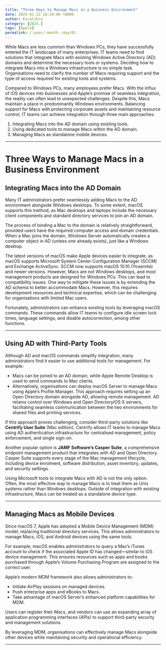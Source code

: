 ```yaml
---
title: "Three Ways to Manage Macs in a Business Environment"
date: 2025-01-22 18:39:00 +0800
author: Excalibra
category: [2025.]
tags: [Apple]
permalink: /:year/:month-:day/01
---
```


While Macs are less common than Windows PCs, they have successfully entered the IT landscape of many enterprises. IT teams need to find solutions that integrate Macs with existing Windows Active Directory (AD) domains and determine the necessary tools or systems. Deciding how to integrate Macs into a Windows infrastructure is no simple task. Organisations need to clarify the number of Macs requiring support and the type of access required for existing tools and systems.

<!-- more -->

Compared to Windows PCs, many employees prefer Macs. With the influx of iOS devices into businesses and Apple’s promise of seamless integration, the reality can often lead to unexpected challenges. Despite this, Macs maintain a place in predominantly Windows environments. Balancing support for Macs with protecting corporate assets and maintaining resource control, IT teams can achieve integration through three main approaches:

1. Integrating Macs into the AD domain using existing tools.
2. Using dedicated tools to manage Macs within the AD domain.
3. Managing Macs as standalone mobile devices.

---

# Three Ways to Manage Macs in a Business Environment

## Integrating Macs into the AD Domain

Many IT administrators prefer seamlessly adding Macs to the AD environment alongside Windows desktops. To some extent, macOS supports this method, as Mac desktops and laptops include the necessary client components and standard directory services to join an AD domain.

The process of binding a Mac to the domain is relatively straightforward, provided users have the required computer access and domain credentials. When a Mac joins the domain, Windows Server automatically creates a computer object in AD (unless one already exists), just like a Windows desktop.

The latest versions of macOS make Apple devices easier to integrate, as macOS supports Microsoft System Center Configuration Manager (SCCM) and Exchange ActiveSync. SCCM now supports macOS 10.10 (Yosemite) and newer versions. However, Macs are not Windows desktops, and most management products are designed for Windows PCs. This can lead to compatibility issues. One way to mitigate these issues is by extending the AD schema to better accommodate Macs. However, this requires development resources and technical expertise, which can be challenging for organisations with limited Mac users.

Fortunately, administrators can enhance existing tools by leveraging macOS commands. These commands allow IT teams to configure idle screen lock times, language settings, and disable autocorrection, among other functions.

---

## Using AD with Third-Party Tools

Although AD and macOS commands simplify integration, many administrators find it easier to use additional tools for management. For example:

* Macs can be joined to an AD domain, while Apple Remote Desktop is used to send commands to Mac clients.
* Alternatively, organisations can deploy macOS Server to manage Macs using Apple’s Profile Manager. This approach requires setting up an Open Directory domain alongside AD, allowing remote management. AD retains control over Windows and Open Directory/OS X servers, facilitating seamless communication between the two environments for shared files and printing services.

If this approach proves challenging, consider third-party solutions like **Centrify User Suite** (Mac edition). Centrify allows IT teams to manage Macs using AD authentication infrastructure for centralised management, policy enforcement, and single sign-on.

Another popular option is **JAMF Software’s Casper Suite**, a comprehensive endpoint management product that integrates with AD and Open Directory. Casper Suite supports every stage of the Mac management lifecycle, including device enrolment, software distribution, asset inventory, updates, and security settings.

Using Microsoft tools to integrate Macs with AD is not the only option. Often, the most effective way to manage Macs is to treat them as Unix systems rather than Windows desktops. Outside of integration with existing infrastructure, Macs can be treated as a standalone device type.

---

## Managing Macs as Mobile Devices

Since macOS 7, Apple has adopted a Mobile Device Management (MDM) model, replacing traditional directory services. This allows administrators to manage Macs, iOS, and Android devices using the same tools.

For example, macOS enables administrators to query a Mac’s iTunes account to check if the associated Apple ID has changed—similar to iOS device management. This ensures resources such as apps and books purchased through Apple’s Volume Purchasing Program are assigned to the correct user.

Apple’s modern MDM framework also allows administrators to:

* Initiate AirPlay sessions on managed devices.
* Push enterprise apps and eBooks to Macs.
* Take advantage of macOS Server’s enhanced platform capabilities for MDM.

Users can register their Macs, and vendors can use an expanding array of application programming interfaces (APIs) to support third-party security and management solutions.

By leveraging MDM, organisations can effectively manage Macs alongside other devices while maintaining security and operational efficiency.

---





